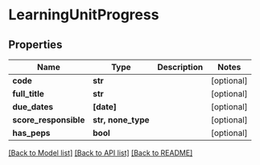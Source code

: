 # LearningUnitProgress


## Properties
Name | Type | Description | Notes
------------ | ------------- | ------------- | -------------
**code** | **str** |  | [optional] 
**full_title** | **str** |  | [optional] 
**due_dates** | **[date]** |  | [optional] 
**score_responsible** | **str, none_type** |  | [optional] 
**has_peps** | **bool** |  | [optional] 

[[Back to Model list]](../README.md#documentation-for-models) [[Back to API list]](../README.md#documentation-for-api-endpoints) [[Back to README]](../README.md)


